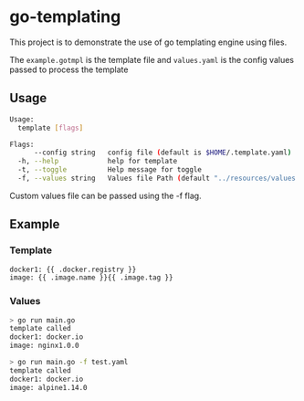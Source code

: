 # go-templating

This project is to demonstrate the use of go templating engine using files.

The `example.gotmpl` is the template file and `values.yaml` is the config values passed to process the template

## Usage
```bash
Usage:
  template [flags]

Flags:
      --config string   config file (default is $HOME/.template.yaml)
  -h, --help            help for template
  -t, --toggle          Help message for toggle
  -f, --values string   Values file Path (default "../resources/values.yaml")
  ```

Custom values file can be passed using the -f flag.

## Example

### Template 
```bash
docker1: {{ .docker.registry }}
image: {{ .image.name }}{{ .image.tag }}
```

### Values
```bash
> go run main.go
template called
docker1: docker.io
image: nginx1.0.0

> go run main.go -f test.yaml
template called
docker1: docker.io
image: alpine1.14.0
```
                                    